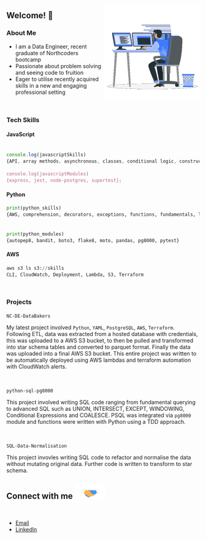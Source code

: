 <picture> <img align="right" src="https://github.com/0xAbdulKhalid/0xAbdulKhalid/raw/main/assets/mdImages/Right_Side.gif" width = 250px></picture>


## Welcome! 👋

### About Me
- I am a Data Engineer, recent graduate of Northcoders bootcamp
- Passionate about problem solving and seeing code to fruition
- Eager to utilise recently acquired skills in a new and engaging professional setting

<br>

### Tech Skills

#### JavaScript

```javascript

console.log(javascriptSkills)
{API, array methods, asynchronous, classes, conditional logic, constructors, functions, fundamentals, error handling, export/import, iteration, postgresql, recursion, regex, TDD};

console.log(javascriptModules)
{express, jest, node-postgres, supertest};

```

#### Python

```python
print(python_skills)
{AWS, comprehension, decorators, exceptions, functions, fundamentals, lambda, mock, OOP, patch, postgresql, pythonic code, SQL, TDD, terraform}


print(python_modules)
{autopep8, bandit, boto3, flake8, moto, pandas, pg8000, pytest}

```

#### AWS

```python
aws s3 ls s3://skills
CLI, CloudWatch, Deployment, Lambda, S3, Terraform

```

<br>


### Projects

`NC-DE-DataBakers`

My latest project involved `Python`, `YAML`, `PostgreSQL`, `AWS`, `Terraform`. Following ETL, data was extracted from a hosted database with credentials, this was uploaded to a AWS S3 bucket, to then be pulled and transformed into star schema tables and converted to parquet format. Finally the data was uploaded into a final AWS S3 bucket. This entire project was written to be automatically deployed using AWS lambdas and terraform automation with CloudWatch alerts. 

<br>

`python-sql-pg8000`

This project involved writing SQL code ranging from fundamental querying to advanced SQL such as UNION, INTERSECT, EXCEPT, WINDOWING, Conditional Expressions and COALESCE. PSQL was integrated via `pg8000` module and functions were written with Python using a TDD approach.

<br>

`SQL-Data-Normalisation`

This project invovles writing SQL code to refactor and normalise the data without mutating original data. Further code is written to transform to star schema.


## <b> Connect with me </b><img src="https://github.com/0xAbdulKhalid/0xAbdulKhalid/raw/main/assets/mdImages/handshake.gif" width ="80">
<br>
<div align='left'>

<ul>
  
<li>
  <a href="mailto:contact.cflee@gmail.com" target="_blank">
    Email
  </a>
</li>

<li>
  <a href="https://www.linkedin.com/in/chon-lee-a386a7246" target="_blank">
    LinkedIn
  </a>
</li>
  


<!--
**choncode/choncode** is a ✨ _special_ ✨ repository because its `README.md` (this file) appears on your GitHub profile.

Here are some ideas to get you started:

- 🔭 I’m currently working on ...
- 🌱 I’m currently learning ...
- 👯 I’m looking to collaborate on ...
- 🤔 I’m looking for help with ...
- 💬 Ask me about ...
- 📫 How to reach me: ...
- 😄 Pronouns: ...
- ⚡ Fun fact: ...
-->
